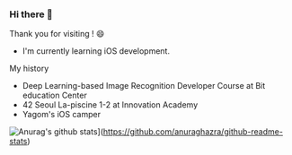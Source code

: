 ### Hi there 👋

Thank you for visiting ! 😄

- I'm currently learning iOS development. 

My history 
 - Deep Learning-based Image Recognition Developer Course at Bit education Center
 - 42 Seoul La-piscine 1-2 at Innovation Academy
 - Yagom's iOS camper
 
 ![Anurag's github stats](https://github-readme-stats.vercel.app/api?username=uuu1101)](https://github.com/anuraghazra/github-readme-stats)
<!--
**uuu1101/uuu1101** is a ✨ _special_ ✨ repository because its `README.md` (this file) appears on your GitHub profile.

Here are some ideas to get you started:


 
- 🔭 I’m currently working on ...
- 🌱 I’m currently learning ...
- 👯 I’m looking to collaborate on ...
- 🤔 I’m looking for help with ...
- 💬 Ask me about ...
- 📫 How to reach me: ...
- 😄 Pronouns: ...
- ⚡ Fun fact: ...
-->

